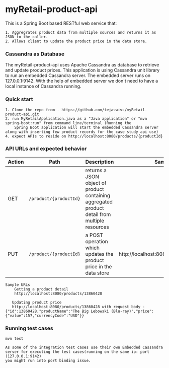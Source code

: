 # myRetail-product-api

This is a Spring Boot based RESTful web service that:

    1. Aggregrates product data from multiple sources and returns it as JSON to the caller.
    2. Allows client to update the product price in the data store.

### Cassandra as Database    
The myRetail-product-api uses Apache Cassandra as database to retrieve and update product prices.
This application is using Cassandra unit library to run an embedded Cassandra server. The embedded server 
runs on 127.0.0.1:9142. With the help of embedded server we don't need to have a local instance of Cassandra running.  
    
### Quick start 

    1. Clone the repo from - https://github.com/tejaswivs/myRetail-product-api.git
    2. run MyRetailApplication.java as a "Java application" or "mvn spring-boot:run" from command line/terminal (Running the 
        Spring Boot application will start the embedded Cassandra server along with inserting few product records for the case study api use)
    4. expect APIs to reside on http://localhost:8080/products/{productId}
    
### API URLs and expected behavior

Action | Path            | Description             |  Sample URL     |
-------|-----------------|-------------------------| ----------------|
 GET   |`/product/{productId}` | returns a JSON object of product containing aggregated product detail from multiple resources |  
 PUT   |`/product/{productId}` | a POST operation which updates the product price in the data store |  http://localhost:8084/products/13860428 
    
    Sample URLs
        Getting a product detail 
        http://localhost:8080/products/13860428
        
       Updating product price
       http://localhost:8080/products/13860428 with request body - {"id":13860428,"productName":"The Big Lebowski (Blu-ray)","price":{"value":157,"currencyCode":"USD"}}
         
### Running test cases
    mvn test
    
    As some of the integration test cases use their own Embedded Cassandra server for executing the test cases(running on the same ip: port (127.0.0.1:9142)  
    you might run into port binding issue.
